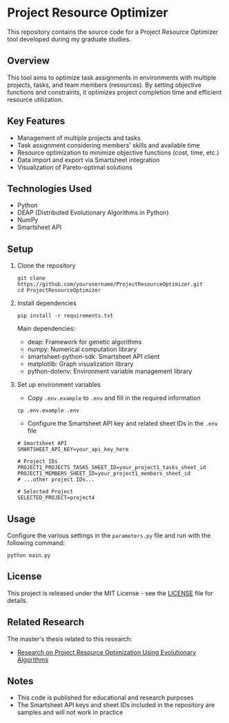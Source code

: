 # Project Resource Optimizer

This repository contains the source code for a Project Resource Optimizer tool developed during my graduate studies.

## Overview

This tool aims to optimize task assignments in environments with multiple projects, tasks, and team members (resources). By setting objective functions and constraints, it optimizes project completion time and efficient resource utilization.

## Key Features

- Management of multiple projects and tasks
- Task assignment considering members' skills and available time
- Resource optimization to minimize objective functions (cost, time, etc.)
- Data import and export via Smartsheet integration
- Visualization of Pareto-optimal solutions

## Technologies Used

- Python
- DEAP (Distributed Evolutionary Algorithms in Python)
- NumPy
- Smartsheet API

## Setup

1. Clone the repository
   ```
   git clone https://github.com/yourusername/ProjectResourceOptimizer.git
   cd ProjectResourceOptimizer
   ```

2. Install dependencies
   ```
   pip install -r requirements.txt
   ```
   
   Main dependencies:
   - deap: Framework for genetic algorithms
   - numpy: Numerical computation library
   - smartsheet-python-sdk: Smartsheet API client
   - matplotlib: Graph visualization library
   - python-dotenv: Environment variable management library

3. Set up environment variables
   - Copy `.env.example` to `.env` and fill in the required information
   ```
   cp .env.example .env
   ```
   - Configure the Smartsheet API key and related sheet IDs in the `.env` file
   ```
   # Smartsheet API
   SMARTSHEET_API_KEY=your_api_key_here
   
   # Project IDs
   PROJECT1_PROJECTS_TASKS_SHEET_ID=your_project1_tasks_sheet_id
   PROJECT1_MEMBERS_SHEET_ID=your_project1_members_sheet_id
   # ...other project IDs...
   
   # Selected Project
   SELECTED_PROJECT=project4
   ```

## Usage

Configure the various settings in the `parameters.py` file and run with the following command:

```
python main.py
```

## License

This project is released under the MIT License - see the [LICENSE](./LICENSE) file for details.

## Related Research

The master's thesis related to this research:
- [Research on Project Resource Optimization Using Evolutionary Algorithms](./thesis/masters_thesis_2023.pdf)

## Notes

- This code is published for educational and research purposes
- The Smartsheet API keys and sheet IDs included in the repository are samples and will not work in practice
